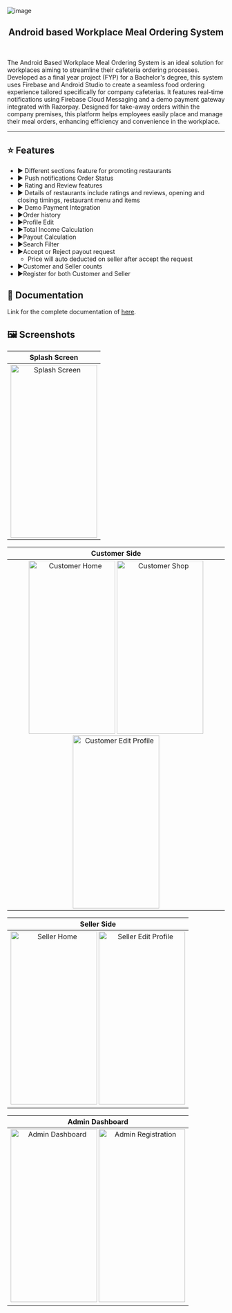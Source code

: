 ![image](https://github.com/aevilnike/Android-Based-Meal-Ordering-System/assets/171907883/3ea7c16e-9dc7-48fd-859d-228ffc0b3fef)

<div align="center">
  <h2>Android based Workplace Meal Ordering System</h2>
</div>

<br>

The Android Based Workplace Meal Ordering System is an ideal solution for workplaces aiming to streamline their cafeteria ordering processes. Developed as a final year project (FYP) for a Bachelor's degree, this system uses Firebase and Android Studio to create a seamless food ordering experience tailored specifically for company cafeterias. It features real-time notifications using Firebase Cloud Messaging and a demo payment gateway integrated with Razorpay. Designed for take-away orders within the company premises, this platform helps employees easily place and manage their meal orders, enhancing efficiency and convenience in the workplace.

<!-- Add a horizontal rule for separation -->
<hr/>

## :star: Features <a id="features"></a>

- ▶️ Different sections feature for promoting restaurants
- ▶️ Push notifications Order Status
- ▶️ Rating and Review features 
- ▶️ Details of restaurants include ratings and reviews, opening and closing timings, restaurant menu and items
- ▶️ Demo Payment Integration
- ▶️Order history
- ▶️Profile Edit
- ▶️Total Income Calculation
- ▶️Payout Calculation
- ▶️Search Filter
- ▶️Accept or Reject payout request
  - Price will auto deducted on seller after accept the request
- ▶️Customer and Seller counts
- ▶️Register for both Customer and Seller

## :book: Documentation <a id="documentation"></a>

Link for the complete documentation of [here](https://drive.google.com/file/d/19Av-SHNKTv4ApEftTcrAiXMw3mt1FB1v/view).

## :framed_picture: Screenshots <a id="screenshots"></a>

|          Splash Screen           |
| :--------------------------: |
| <img src="https://github.com/aevilnike/Android-Based-Meal-Ordering-System/assets/171907883/f90f0089-b556-4548-be10-2b032cc064b7" alt="Splash Screen" width="200" height="400"> |

|               Customer Side               |
| :----------------------------------------: |
| <img src="https://github.com/aevilnike/Android-Based-Meal-Ordering-System/assets/171907883/a3bf12e7-e29c-4053-b470-7378159cacb2" alt="Customer Home" width="200" height="400"> <img src="https://github.com/aevilnike/Android-Based-Meal-Ordering-System/assets/171907883/228a83d3-3d4a-4ec0-a2f3-3e83a0bf4b9e" alt="Customer Shop" width="200" height="400"> <img src="https://github.com/aevilnike/Android-Based-Meal-Ordering-System/assets/171907883/24eaefcb-7527-459f-ac37-d952c3f6f58d" alt="Customer Edit Profile" width="200" height="400"> |

|          Seller Side           |
| :-----------------------------: |
| <img src="https://github.com/aevilnike/Android-Based-Meal-Ordering-System/assets/171907883/4b0d2592-bfa5-41bb-855f-ceb2bb9e9be1" alt="Seller Home" width="200" height="400"> <img src="https://github.com/aevilnike/Android-Based-Meal-Ordering-System/assets/171907883/16d64c40-ae73-43d0-9ab1-79de75bce810" alt="Seller Edit Profile" width="200" height="400"> |

|             Admin Dashboard              |
| :--------------------------------: |
| <img src="https://github.com/aevilnike/Android-Based-Meal-Ordering-System/assets/171907883/e75115e1-7a31-4f4e-b7f3-32b271eb223b" alt="Admin Dashboard" width="200" height="400"> <img src="https://github.com/aevilnike/Android-Based-Meal-Ordering-System/assets/171907883/79e1ba07-df6b-4435-837d-982db5f08d1b" alt="Admin Registration" width="200" height="400"> |
